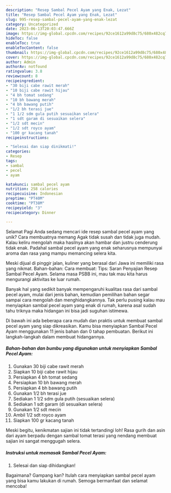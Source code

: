 ```yaml
---
description: "Resep Sambal Pecel Ayam yang Enak, Lezat"
title: "Resep Sambal Pecel Ayam yang Enak, Lezat"
slug: 995-resep-sambal-pecel-ayam-yang-enak-lezat
category: Uncategorized
date: 2023-06-13T20:03:47.666Z
image: https://img-global.cpcdn.com/recipes/92ce1612a99d8c75/680x482cq70/sambal-pecel-ayam-foto-resep-utama.jpg
hideToc: false
enableToc: true
enableTocContent: false
thumbnail: https://img-global.cpcdn.com/recipes/92ce1612a99d8c75/680x482cq70/sambal-pecel-ayam-foto-resep-utama.jpg
cover: https://img-global.cpcdn.com/recipes/92ce1612a99d8c75/680x482cq70/sambal-pecel-ayam-foto-resep-utama.jpg
author: Admin
authorAv: notfound
ratingvalue: 3.8
reviewcount: 8
recipeingredient:
- "30 biji cabe rawit merah"
- "10 biji cabe rawit hijau"
- "4 bh tomat sedang"
- "10 bh bawang merah"
- "4 bh bawang putih"
- "1/2 bh terasi jue"
- "1 1/2 sdm gula putih sesuaikan selera"
- "1 sdt garam di sesuaikan selera"
- "1/2 sdt mecin"
- "1/2 sdt royco ayam"
- "100 gr kacang tanah"
recipeinstructions:

- "Selesai dan siap dinikmati!"
categories:
- Resep
tags:
- sambal
- pecel
- ayam

katakunci: sambal pecel ayam 
nutrition: 258 calories
recipecuisine: Indonesian
preptime: "PT40M"
cooktime: "PT38M"
recipeyield: "3"
recipecategory: Dinner

---
```



Selamat Pagi Anda sedang mencari ide resep sambal pecel ayam yang unik? Cara membuatnya memang Agak tidak susah dan tidak juga mudah. Kalau keliru mengolah maka hasilnya akan hambar dan justru cenderung tidak enak. Padahal sambal pecel ayam yang enak seharusnya mempunyai aroma dan rasa yang mampu memancing selera kita.


Meski dijual di pinggir jalan, kuliner yang berasal dari Jawa ini memiliki rasa yang nikmat. Bahan-bahan: Cara membuat: Tips: Saran Penyajian Resep Sambal Pecel Ayam. Selama masa PSBB ini, mau tak mau kita harus mengurangi aktivitas ke luar rumah.

Banyak hal yang sedikit banyak mempengaruhi kualitas rasa dari sambal pecel ayam, mulai dari jenis bahan, kemudian pemilihan bahan segar sampai cara mengolah dan menghidangkannya. Tak perlu pusing kalau mau menyiapkan sambal pecel ayam yang enak di rumah, karena asal sudah tahu triknya maka hidangan ini bisa jadi suguhan istimewa.


Di bawah ini ada beberapa cara mudah dan praktis untuk membuat sambal pecel ayam yang siap dikreasikan. Kamu bisa menyiapkan Sambal Pecel Ayam menggunakan 11 jenis bahan dan 0 tahap pembuatan. Berikut ini langkah-langkah dalam membuat hidangannya.

<!--inarticleads1-->

##### Bahan-bahan dan bumbu yang digunakan untuk menyiapkan Sambal Pecel Ayam:

1. Gunakan 30 biji cabe rawit merah
1. Siapkan 10 biji cabe rawit hijau
1. Persiapkan 4 bh tomat sedang
1. Persiapkan 10 bh bawang merah
1. Persiapkan 4 bh bawang putih
1. Gunakan 1/2 bh terasi jue
1. Sediakan 1 1/2 sdm gula putih (sesuaikan selera)
1. Sediakan 1 sdt garam (di sesuaikan selera)
1. Gunakan 1/2 sdt mecin
1. Ambil 1/2 sdt royco ayam
1. Siapkan 100 gr kacang tanah


Meski begitu, kenikmatan sajian ini tidak tertandingi loh! Rasa gurih dan asin dari ayam berpadu dengan sambal tomat terasi yang nendang membuat sajian ini sangat menggugah selera. 

<!--inarticleads2-->

##### Instruksi untuk memasak Sambal Pecel Ayam:


1. Selesai dan siap dihidangkan!



Bagaimana? Gampang kan? Itulah cara menyiapkan sambal pecel ayam yang bisa kamu lakukan di rumah. Semoga bermanfaat dan selamat mencoba!
